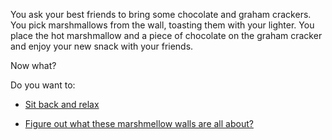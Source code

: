 You ask your best friends to bring some chocolate and graham crackers.
You pick marshmallows from the wall, toasting them with your lighter.
You place the hot marshmallow and a piece of chocolate on the graham
cracker and enjoy your new snack with your friends.

Now what?

Do you want to:

- [Sit back and relax](indigestion/indigestion.md)

- [Figure out what these marshmellow walls are all about?](after_smores/shrinking_room.md)

